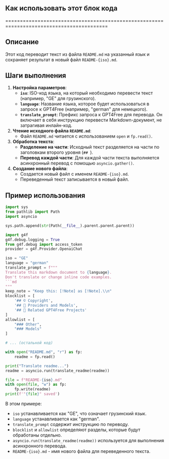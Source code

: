 ## Как использовать этот блок кода
=========================================================================================

Описание
-------------------------
Этот код переводит текст из файла `README.md` на указанный язык и сохраняет результат в новый файл `README-{iso}.md`. 

Шаги выполнения
-------------------------
1. **Настройка параметров**:
    - **`iso`**: ISO-код языка, на который необходимо перевести текст (например, "GE" для грузинского).
    - **`language`**: Название языка, которое будет использоваться в запросе к GPT4Free (например, "german" для немецкого).
    - **`translate_prompt`**: Префикс запроса к GPT4Free для перевода. Он включает в себя инструкцию перевести Markdown-документ, не затрагивая инлайн-код. 
2. **Чтение исходного файла `README.md`**:  
    -  Файл `README.md` читается с использованием `open` и `fp.read()`.
3. **Обработка текста**:
    - **Разделение на части**: Исходный текст разделяется на части по заголовкам второго уровня (`## `).
    - **Перевод каждой части**: Для каждой части текста выполняется асинхронный перевод с помощью `asyncio.gather()`. 
4. **Создание нового файла**:
    - Создается новый файл с именем `README-{iso}.md`.
    - Переведенный текст записывается в новый файл.

Пример использования
-------------------------

```python
import sys
from pathlib import Path
import asyncio

sys.path.append(str(Path(__file__).parent.parent.parent))

import g4f
g4f.debug.logging = True
from g4f.debug import access_token
provider = g4f.Provider.OpenaiChat

iso = "GE"
language = "german"
translate_prompt = f"""
Translate this markdown document to {language}.
Don't translate or change inline code examples.
```md
"""
keep_note = "Keep this: [!Note] as [!Note].\\n"
blocklist = [
    '## ©️ Copyright',
    '## 🚀 Providers and Models',
    '## 🔗 Related GPT4Free Projects'
]
allowlist = [
    "### Other",
    "### Models"
]

# ... (остальной код)

with open("README.md", "r") as fp:
    readme = fp.read()

print("Translate readme...")
readme = asyncio.run(translate_readme(readme))

file = f"README-{iso}.md"
with open(file, "w") as fp:
    fp.write(readme)
print(f'"{file}" saved')
```

В этом примере:
-  `iso`  устанавливается как "GE", что означает грузинский язык.
-  `language`  устанавливается как "german".
-  `translate_prompt`  содержит инструкцию по переводу.
-  `blocklist`  и  `allowlist`  определяют разделы, которые будут обработаны отдельно.
-  `asyncio.run(translate_readme(readme))`  используется для выполнения асинхронного перевода.
-  `README-{iso}.md`  - имя нового файла для переведенного текста.